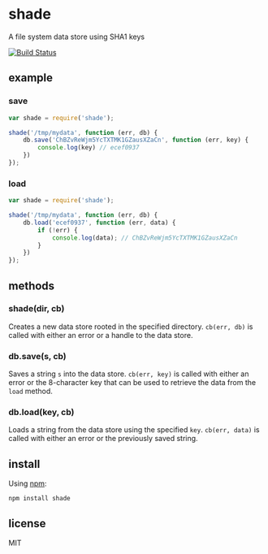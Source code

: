 # shade

A file system data store using SHA1 keys

[![Build Status](https://travis-ci.org/azavea/shade.png?branch=master)](https://travis-ci.org/azavea/shade)

## example

### save

```javascript
var shade = require('shade');

shade('/tmp/mydata', function (err, db) {
    db.save('ChBZvReWjm5YcTXTMK1GZausXZaCn', function (err, key) {
        console.log(key) // ecef0937
    })
});

```

### load

```javascript
var shade = require('shade');

shade('/tmp/mydata', function (err, db) {
    db.load('ecef0937', function (err, data) {
        if (!err) {
            console.log(data); // ChBZvReWjm5YcTXTMK1GZausXZaCn
        }
    })
});

```

## methods

### shade(dir, cb)

Creates a new data store rooted in the specified directory. ``cb(err, db)`` is called with either an error or a handle to the data store.

### db.save(s, cb)

Saves a string ``s`` into the data store. ``cb(err, key)`` is called with either an error or the 8-character key that can be used to retrieve the data from the ``load`` method.

### db.load(key, cb)

Loads a string from the data store using the specified ``key``. ``cb(err, data)`` is called with either an error or the previously saved string.

## install

Using [npm](https://npmjs.org):

```
npm install shade
```

## license

MIT